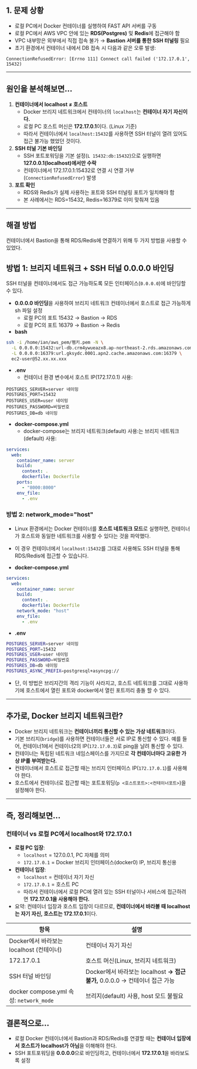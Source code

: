 ## 1. 문제 상황

- 로컬 PC에서 Docker 컨테이너를 실행하여 FAST API 서버를 구동
- 로컬 PC에서 AWS VPC 안에 있는 **RDS(Postgres)** 및 **Redis**에 접근해야 함
- VPC 내부망은 외부에서 직접 접속 불가 → **Bastion 서버를 통한 SSH 터널링** 필요
- 초기 환경에서 컨테이너 내에서 DB 접속 시 다음과 같은 오류 발생:

```
ConnectionRefusedError: [Errno 111] Connect call failed ('172.17.0.1', 15432)
```

---

## 원인을 분석해보면…

1. **컨테이너에서 localhost ≠ 호스트**
    - Docker 브리지 네트워크에서 컨테이너의 `localhost`는 **컨테이너 자기 자신이다.**
    - 로컬 PC 호스트 머신은 **172.17.0.1**이다. (Linux 기준)
    - 따라서 컨테이너에서 `localhost:15432`를 사용하면 SSH 터널이 열려 있어도 접근 불가능 했었던 것이다.
2. **SSH 터널 기본 바인딩**
    - SSH 포트포워딩을 기본 설정(`L 15432:db:15432`)으로 실행하면 **127.0.0.1(localhost)에서만 수락**
    - 컨테이너에서 172.17.0.1:15432로 연결 시 연결 거부(`ConnectionRefusedError`) 발생
3. **포트 확인**
    - RDS와 Redis가 실제 사용하는 포트와 SSH 터널링 포트가 일치해야 함
    - 본 사례에서는 RDS=15432, Redis=16379로 이미 맞춰져 있음

---

## 해결 방법

컨테이너에서 Bastion을 통해 RDS/Redis에 연결하기 위해 두 가지 방법을 사용할 수 있었다.

## 방법 1: 브리지 네트워크 + SSH 터널 0.0.0.0 바인딩

SSH 터널을 컨테이너에서도 접근 가능하도록 모든 인터페이스(`0.0.0.0`)에 바인딩할 수 있다.

- **0.0.0.0 바인딩**을 사용하여 브리지 네트워크 컨테이너에서 호스트로 접근 가능하게 sh 파일 설정
    - 로컬 PC의 포트 15432 → Bastion → RDS
    - 로컬 PC의 포트 16379 → Bastion → Redis
- **bash**

```bash
ssh -i /home/ian/aws_pem/펨키.pem -N \
  -L 0.0.0.0:15432:url-db.crm4ywueazx8.ap-northeast-2.rds.amazonaws.com:15432 \
  -L 0.0.0.0:16379:url.gksydc.0001.apn2.cache.amazonaws.com:16379 \
  ec2-user@52.xx.xx.xxx

```

- **.env**
    - 컨테이너 환경 변수에서 호스트 IP(172.17.0.1) 사용:

```
POSTGRES_SERVER=server 네이밍
POSTGRES_PORT=15432
POSTGRES_USER=user 네이밍
POSTGRES_PASSWORD=비밀번호
POSTGRES_DB=db 네이밍
```

- **docker-compose.yml**
    - docker-compose는 브리지 네트워크(default) 사용:는 브리지 네트워크(default) 사용:

```yaml
services:
  web:
    container_name: server
    build:
      context: .
      dockerfile: Dockerfile
    ports:
      - "8000:8000"
    env_file:
      - .env

```

### 방법 2: network_mode="host"

- Linux 환경에서는 Docker 컨테이너를 **호스트 네트워크 모드**로 실행하면, 컨테이너가 호스트와 동일한 네트워크를 사용할 수 있다는 것을 파악했다.
- 이 경우 컨테이너에서 `localhost:15432`를 그대로 사용해도 SSH 터널을 통해 RDS/Redis에 접근할 수 있습니다.

- **docker-compose.yml**

```yaml
services:
  web:
    container_name: server
    build:
      context: .
      dockerfile: Dockerfile
    network_mode: "host"
    env_file:
      - .env
```

- **.env**

```bash
POSTGRES_SERVER=server 네이밍
POSTGRES_PORT=15432
POSTGRES_USER=user 네이밍
POSTGRES_PASSWORD=비밀번호
POSTGRES_DB=db 네이밍
POSTGRES_ASYNC_PREFIX=postgresql+asyncpg://
```

- 단, 이 방법은 브리지간의 격리 기능이 사라지고, 호스트 네트워크를 그대로 사용하기에 호스트에서 열린 포트와 docker에서 열린 포트끼리 충돌 할 수 있다.

---

## 추가로, Docker 브리지 네트워크란?

- Docker 브리지 네트워크는 **컨테이너끼리 통신할 수 있는 가상 네트워크**이다.
- 기본 브리지(`bridge`)를 사용하면 컨테이너들은 서로 IP로 통신할 수 있다. 예를 들어, 컨테이너1에서 컨테이너2의 IP(`172.17.0.3`)로 ping을 날려 통신할 수 있다.
- 컨테이너는 독립된 네트워크 네임스페이스를 가지므로 **각 컨테이너마다 고유한 가상 IP를 부여받는다.**
- 컨테이너에서 호스트로 접근할 때는 브리지 인터페이스 IP(`172.17.0.1`)를 사용해야 한다.
- 호스트에서 컨테이너로 접근할 때는 포트포워딩(`p <호스트포트>:<컨테이너포트>`)을 설정해야 한다.

---

## 즉, 정리해보면…

### 컨테이너 vs 로컬 PC에서 localhost와 172.17.0.1

- **로컬 PC 입장**:
    - `localhost` = 127.0.0.1, PC 자체를 의미
    - `172.17.0.1` = Docker 브리지 인터페이스(docker0) IP, 브리지 통신용
- **컨테이너 입장**:
    - `localhost` = 컨테이너 자기 자신
    - `172.17.0.1` = 호스트 PC
    - 따라서 컨테이너에서 로컬 PC에 열려 있는 SSH 터널이나 서비스에 접근하려면 **172.17.0.1을 사용해야 한다.**
- 요약: 컨테이너 입장과 호스트 입장이 다르므로, **컨테이너에서 바라볼 때 localhost는 자기 자신, 호스트는 172.17.0.1**이다.

| 항목 | 설명 |
| --- | --- |
| Docker에서 바라보는 localhost (컨테이너) | 컨테이너 자기 자신 |
| 172.17.0.1 | 호스트 머신(Linux, 브리지 네트워크) |
| SSH 터널 바인딩 | Docker에서 바라보는 localhost ****→ 접근 불가**,** 0.0.0.0 → 컨테이너 접근 가능 |
| docker compose.yml 속성: `network_mode`  | 브리지(default) 사용, host 모드 불필요 |

## 결론적으로…

- 로컬 Docker 컨테이너에서 Bastion과 RDS/Redis를 연결할 때는 **컨테이너 입장에서 호스트가 localhost가 아님**을 이해해야 한다.
- SSH 포트포워딩을 **0.0.0.0**으로 바인딩하고, 컨테이너에서 **172.17.0.1**을 바라보도록 설정
